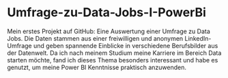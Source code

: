 # Umfrage-zu-Data-Jobs-I-PowerBi
Mein erstes Projekt auf GitHub: Eine Auswertung einer Umfrage zu Data Jobs. Die Daten stammen aus einer freiwilligen und anonymen LinkedIn-Umfrage und geben spannende Einblicke in verschiedene Berufsbilder aus der Datenwelt. Da ich nach meinem Studium meine Karriere im Bereich Data starten möchte, fand ich dieses Thema besonders interessant und habe es genutzt, um meine Power BI Kenntnisse praktisch anzuwenden.
